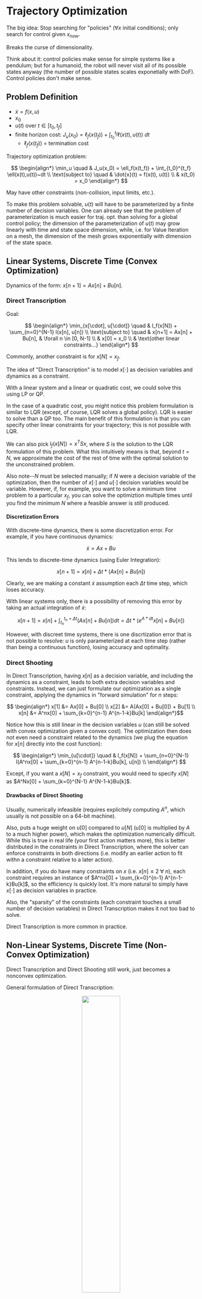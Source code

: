 # Trajectory Optimization

The big idea: Stop searching for "policies" ($\forall x$ initial conditions); only search for control given $x_{now}$.

Breaks the curse of dimensionality.

Think about it: control policies make sense for simple systems like a pendulum; but for a humanoid, the robot will never visit all of its possible states anyway (the number of possible states scales exponetially with DoF). Control policies don't make sense.

## Problem Definition

 - $\dot{x} = f(x,u)$
 - $x_0$
 - $u(t)$ over $t \in [t_0, t_f]$
 - finite horizon cost: $J_u(x_0) = \ell_f(x(t_f)) + \int_{t_0}^{t_f} \ell(x(t),u(t))~dt$
   - $\ell_f(x(t_f))$ = termination cost

Trajectory optimization problem:

$$ \begin{align*}
    \min_u \quad & J_u(x_0) = \ell_f(x(t_f)) + \int_{t_0}^{t_f} \ell(x(t),u(t))~dt \\
    \text{subject to} \quad & \dot{x}(t) = f(x(t), u(t)) \\
    & x(t_0) = x_0
\end{align*} $$

May have other constraints (non-collision, input limits, etc.).

To make this problem solvable, $u(t)$ will have to be parameterized by a finite number of decision variables. One can already see that the problem of parameterization is much easier for traj. opt. than solving for a global control policy; the dimension of the parameterization of $u(t)$ may grow linearly with time and state space dimension, while, i.e. for Value Iteration on a mesh, the dimension of the mesh grows exponentially with dimension of the state space.


## Linear Systems, Discrete Time (Convex Optimization)

Dynamics of the form: $x[n+1] = Ax[n] + Bu[n]$.

### Direct Transcription

Goal:

$$ \begin{align*}
    \min_{x[\cdot], u[\cdot]} \quad & l_f(x[N]) + \sum_{n=0}^{N-1} l(x[n], u[n]) \\
    \text{subject to} \quad & x[n+1] = Ax[n] + Bu[n], & \forall n \in [0, N-1] \\
    & x[0] = x_0 \\
    & \text{other linear constraints...}
\end{align*} $$

Commonly, another constraint is for $x[N] = x_f$.

The idea of "Direct Transcription" is to model $x[\cdot]$ as decision variables and dynamics as a constraint.

With a linear system and a linear or quadratic cost, we could solve this using LP or QP.

In the case of a quadratic cost, you might notice this problem formulation is similar to LQR (except, of course, LQR solves a global policy). LQR is easier to solve than a QP too. The main benefit of this formulation is that you can specify other linear constraints for your trajectory; this is not possible with LQR.

We can also pick $l_f(x[N]) = x^T S x$, where $S$ is the solution to the LQR formulation of this problem. What this intuitively means is that, beyond $t=N$, we approximate the cost of the rest of time with the optimal solution to the unconstrained problem.

Also note--$N$ must be selected manually; if $N$ were a decision variable of the optimization, then the number of $x[\cdot]$ and $u[\cdot]$ decision variables would be variable. However, if, for example, you want to solve a minimum time problem to a particular $x_f$, you can solve the optimiztion multiple times until you find the minimum $N$ where a feasible answer is still produced.

#### Discretization Errors

With discrete-time dynamics, there is some discretization error. For example, if you have continuous dynamics:

$$ \dot{x} = Ax + Bu $$

This lends to discrete-time dynamics (using Euler Integration):

$$ x[n+1] = x[n] + \Delta t * (Ax[n] + Bu[n]) $$

Clearly, we are making a constant $\dot{x}$ assumption each $\Delta t$ time step, which loses accuracy.

With linear systems only, there is a possibility of removing this error by taking an actual integration of $\dot{x}$: 

$$ x[n+1] = x[n] + \int_{t_n}^{t_n + \Delta t} (Ax[n] + Bu[n])dt = \Delta t*(e^{A*dt} x[n] + Bu[n]) $$

However, with discreet time systems, there is one discrtization error that is not possible to resolve: $u$ is only parameterized at each time step (rather than being a continuous function), losing accuracy and optimality.


### Direct Shooting

In Direct Transcription, having $x[n]$ as a decision variable, and including the dynamics as a constraint, leads to both extra decision variables and constraints. Instead, we can just formulate our optimization as a single constraint, applying the dynamics in "forward simulation" for $n$ steps:

$$ \begin{align*}
x[1] &= Ax[0] + Bu[0] \\
x[2] &= A(Ax[0] + Bu[0]) + Bu[1] \\
x[n] &= A^nx[0] + \sum_{k=0}^{n-1} A^{n-1-k}Bu[k]  \end{align*}$$

Notice how this is still linear in the decision variables $u$ (can still be solved with convex optimization given a convex cost). The optimization then does not even need a constraint related to the dynamics (we plug the equation for $x[n]$ directly into the cost function):

$$ \begin{align*}
    \min_{u[\cdot]} \quad & l_f(x[N]) + \sum_{n=0}^{N-1} l(A^nx[0] + \sum_{k=0}^{n-1} A^{n-1-k}Bu[k], u[n]) \\
\end{align*} $$

Except, if you want a $x[N] = x_f$ constraint, you would need to specify $x[N]$ as $A^Nx[0] + \sum_{k=0}^{N-1} A^{N-1-k}Bu[k]$.

#### Drawbacks of Direct Shooting

Usually, numerically infeasible (requires explicitely computing $A^n$, which usually is not possible on a 64-bit machine).

Also, puts a huge weight on $u[0]$ compared to $u[N]$ ($u[0]$ is multiplied by $A$ to a much higher power), which makes the optimization numerically difficult. While this is true in real life (your first action matters more), this is better distributed in the constraints in Direct Transcription, where the solver can enforce constraints in both directions (i.e. modify an earlier action to fit withn a constraint relative to a later action).

In addition, if you do have many constraints on $x$ (i.e. $x[n] \leq 2 ~\forall ~n$), each constraint requires an instance of $A^nx[0] + \sum_{k=0}^{n-1} A^{n-1-k}Bu[k]$, so the efficiency is quickly lost. It's more natural to simply have $x[\cdot]$ as decision variables in practice.

Also, the "sparsity" of the constraints (each constraint touches a small number of decision variables) in Direct Transcription makes it not too bad to solve. 

Direct Transcription is more common in practice.


## Non-Linear Systems, Discrete Time (Non-Convex Optimization)

Direct Transcription and Direct Shooting still work, just becomes a nonconvex optimization.

General formulation of Direct Transcription:

<center><img src="Media/direct_transcription_nonlinear.png" style="width:45%"/></center><br />

General formulation of Direct Shooting is also ~identical to the linear formulation, except you compose the nonlinear dynamics.

To better approximate continuous-time dynamics, you similarly perform an integration over $\dot{x}$ instead of an Euler integration:

<center><img src="Media/direct_transcription_nonlinear_continuous_time.png" style="width:45%"/></center><br />

There are also many numerical integrators that can perform this operation with varying speed/accuracy (https://drake.mit.edu/doxygen_cxx/group__integrators.html0). 


### Direct Collocation

In general, the formulation is very similar to direct transcription, except the input trajectory and state trajectory are parameterized as piecewise polynomial functions (specifically as first-order polynomials,and cubic polynomials, respectively).

The decision variables for the optimization are simply sample points in $u(t)$ and $x(t)$; for $u(t)$ (a first-order, linear polynomial), two samples fully define the trajectory. For $x(t)$ (a cubic spline), two samples, along with two derivatives at those samples (which can be computed using system dynamics from $x(t)$ and $u(t)$), can fully define the $x(t)$ trajectory. 

Clarification: there is a separate 1st order hold for $u(t)$ and cubic polynomial for $x(t)$ between each sample point.

The optimization does require constraints on the dynamics of the system: $x(t_{k+1}) = x(t_k) + \int_{t_k}^{t_{k+1}} f(x(t), u(t)) dt$. These constraints are applied at each collocation point of the system. The collocation points are chosen at the midpoints (in the time-axis) between each breakpoint. 

<center><img src="Media/collocation.png" style="width:45%"/></center><br />

where each $t(k)$ is a breakpoint time, and $h$ is the time step. Euler integration is used to apply the dynamics from $x(t_k)$ (sample point) to $x(t_{c,k})$ (collocation point). 

Overall, the optimization is expressed like so:


$$ \begin{align*}
    \min_{x[\cdot], u[\cdot]} \quad & l_f(x[N]) + \sum_{n=0}^{N-1} \Delta t * l(x[n], u[n]) \\
    \text{subject to} \quad & \dot{x}(t_{c,n}) = f(x(t_{c,n}), u(t_{c,n})), & \forall n \in [0, N-1] \\
    & x[0] = x_0 \\
    & \text{other linear constraints...}
\end{align*} $$

(Sidenote: we're also multiplying $\Delta t$ in the summation in the cost function because this is a continuous time formulation, where $\ell()$ returns the rate of change of cost.)


## Trajectory Stabilization

Stabilization = how to follow the trajectory accurately. Generally an easier problem than solving for a globally optimal trajectory.

### Model Predictive Control (MPC)

**Repeat every time step:**
1. Estimate current state $\hat{x}$
2. Solve traj opt w/ $x[0] = \hat{x}$ for $N$ steps into the future
3. Execute $u[0]$

Note: you must solve the traj opt multiple steps into the future even if you discard $u[1] ... u[N]$, since you cannot have an "optimal control" unless you consider the future.

Recursive feasibility: if a feasible solution found in one time step, should not be lost in future time steps. (this is true if the model of the dynamics is accurate)


### Linearizing around Trajectory

Call $x_0(t)$ and $u_0(t)$ the trajectory points at time $t$. We will linearize around these points.

Then, $\tilde{x} = x - x_0(t)$ and $\tilde{u} = u - u_0(t)$.

Performing the linearization using a 1st-order Taylor Series:

$$\begin{align*}
    \dot{x} &= f(x_0(t), u_0(t)) + \frac{\delta f}{\delta x} \bigg |_{x_0(t),u_0(t)}(x-x_0) + \frac{\delta f}{\delta u}\bigg |_{x_0(t),u_0(t)} (u-u_0) \\ 
    &= \dot{x}_0(t) + \frac{\delta f}{\delta x}\bigg |_{x_0(t),u_0(t)} (x-x_0(t)) + \frac{\delta f}{\delta u}(u-u_0(t)) \\
    \dot{\tilde{x}} &= A(t)\tilde{x} + B(t)\tilde{u}

\end{align*}$$

Notice how $A$ and $B$ are no longer constant--we call this now a time-varying system.

LQR still works even if $A$ and $B$ are time-varying; so, to control this, we use finite-horizon LQR:

$$ \min_{u(t)} \int_0^{t_f} \tilde x^T(t)Q \tilde x(t) + \tilde u^T(t)R \tilde u(t) ~dt $$

$$\dot{\tilde x}(t) = A(t) \tilde x(t) + B(t) \tilde u(t)$$

Then the solution looks like this (the optimal cost to go is now a function of time):

$$J^*(x,t) = \tilde x^TS(t) \tilde x $$

$$\tilde u = -K(t) \tilde x$$